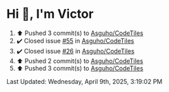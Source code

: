 <h1>Hi 👋, I'm Victor </h1>

<!--RECENT_ACTIVITY:start-->
1. ⬆️ Pushed 3 commit(s) to [Asguho/CodeTiles](https://github.com/Asguho/CodeTiles)<br>
2. ✔️ Closed issue [#55](https://github.com/Asguho/CodeTiles/issues/55) in [Asguho/CodeTiles](https://github.com/Asguho/CodeTiles)<br>
3. ✔️ Closed issue [#26](https://github.com/Asguho/CodeTiles/issues/26) in [Asguho/CodeTiles](https://github.com/Asguho/CodeTiles)<br>
4. ⬆️ Pushed 2 commit(s) to [Asguho/CodeTiles](https://github.com/Asguho/CodeTiles)<br>
5. ⬆️ Pushed 3 commit(s) to [Asguho/CodeTiles](https://github.com/Asguho/CodeTiles)<br>
<!--RECENT_ACTIVITY:end-->

<!--RECENT_ACTIVITY:last_update-->
Last Updated: Wednesday, April 9th, 2025, 3:19:02 PM
<!--RECENT_ACTIVITY:last_update_end-->
